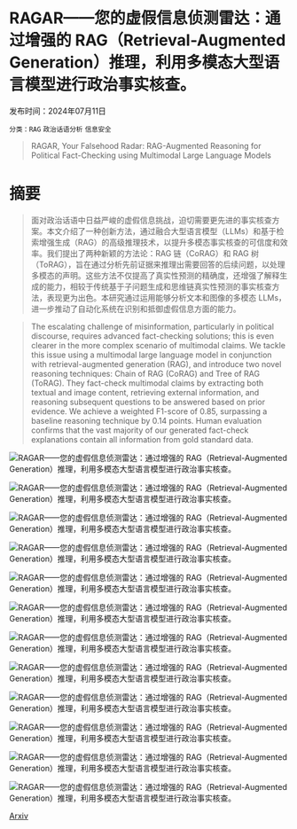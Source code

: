 # RAGAR——您的虚假信息侦测雷达：通过增强的 RAG（Retrieval-Augmented Generation）推理，利用多模态大型语言模型进行政治事实核查。

发布时间：2024年07月11日

`分类：RAG` `政治话语分析` `信息安全`

> RAGAR, Your Falsehood Radar: RAG-Augmented Reasoning for Political Fact-Checking using Multimodal Large Language Models

# 摘要

> 面对政治话语中日益严峻的虚假信息挑战，迫切需要更先进的事实核查方案。本文介绍了一种创新方法，通过融合大型语言模型（LLMs）和基于检索增强生成（RAG）的高级推理技术，以提升多模态事实核查的可信度和效率。我们提出了两种新颖的方法论：RAG 链（CoRAG）和 RAG 树（ToRAG），旨在通过分析先前证据来推理出需要回答的后续问题，以处理多模态的声明。这些方法不仅提高了真实性预测的精确度，还增强了解释生成的能力，相较于传统基于子问题生成和思维链真实性预测的事实核查方法，表现更为出色。本研究通过运用能够分析文本和图像的多模态 LLMs，进一步推动了自动化系统在识别和抵御虚假信息方面的能力。

> The escalating challenge of misinformation, particularly in political discourse, requires advanced fact-checking solutions; this is even clearer in the more complex scenario of multimodal claims. We tackle this issue using a multimodal large language model in conjunction with retrieval-augmented generation (RAG), and introduce two novel reasoning techniques: Chain of RAG (CoRAG) and Tree of RAG (ToRAG). They fact-check multimodal claims by extracting both textual and image content, retrieving external information, and reasoning subsequent questions to be answered based on prior evidence. We achieve a weighted F1-score of 0.85, surpassing a baseline reasoning technique by 0.14 points. Human evaluation confirms that the vast majority of our generated fact-check explanations contain all information from gold standard data.

![RAGAR——您的虚假信息侦测雷达：通过增强的 RAG（Retrieval-Augmented Generation）推理，利用多模态大型语言模型进行政治事实核查。](../../../paper_images/2404.12065/FrontPagee.png)

![RAGAR——您的虚假信息侦测雷达：通过增强的 RAG（Retrieval-Augmented Generation）推理，利用多模态大型语言模型进行政治事实核查。](../../../paper_images/2404.12065/pipelinefc_new.png)

![RAGAR——您的虚假信息侦测雷达：通过增强的 RAG（Retrieval-Augmented Generation）推理，利用多模态大型语言模型进行政治事实核查。](../../../paper_images/2404.12065/figCoragTorag-2.png)

![RAGAR——您的虚假信息侦测雷达：通过增强的 RAG（Retrieval-Augmented Generation）推理，利用多模态大型语言模型进行政治事实核查。](../../../paper_images/2404.12065/ratings_graph.png)

![RAGAR——您的虚假信息侦测雷达：通过增强的 RAG（Retrieval-Augmented Generation）推理，利用多模态大型语言模型进行政治事实核查。](../../../paper_images/2404.12065/annot.png)

![RAGAR——您的虚假信息侦测雷达：通过增强的 RAG（Retrieval-Augmented Generation）推理，利用多模态大型语言模型进行政治事实核查。](../../../paper_images/2404.12065/Question_Generation.png)

![RAGAR——您的虚假信息侦测雷达：通过增强的 RAG（Retrieval-Augmented Generation）推理，利用多模态大型语言模型进行政治事实核查。](../../../paper_images/2404.12065/QA_Elimination.png)

![RAGAR——您的虚假信息侦测雷达：通过增强的 RAG（Retrieval-Augmented Generation）推理，利用多模态大型语言模型进行政治事实核查。](../../../paper_images/2404.12065/Veracity_Prediction.png)

![RAGAR——您的虚假信息侦测雷达：通过增强的 RAG（Retrieval-Augmented Generation）推理，利用多模态大型语言模型进行政治事实核查。](../../../paper_images/2404.12065/ZSCOTPROMPT.png)

![RAGAR——您的虚假信息侦测雷达：通过增强的 RAG（Retrieval-Augmented Generation）推理，利用多模态大型语言模型进行政治事实核查。](../../../paper_images/2404.12065/CoVeFigure.png)

![RAGAR——您的虚假信息侦测雷达：通过增强的 RAG（Retrieval-Augmented Generation）推理，利用多模态大型语言模型进行政治事实核查。](../../../paper_images/2404.12065/Verification_Prompt.png)

![RAGAR——您的虚假信息侦测雷达：通过增强的 RAG（Retrieval-Augmented Generation）推理，利用多模态大型语言模型进行政治事实核查。](../../../paper_images/2404.12065/Correction_Prompt.png)

[Arxiv](https://arxiv.org/abs/2404.12065)